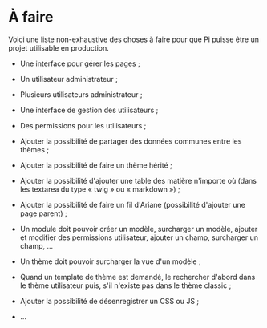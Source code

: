 # À faire

Voici une liste non-exhaustive des choses à faire pour que Pi puisse être un
projet utilisable en production.

- Une interface pour gérer les pages ;

- Un utilisateur administrateur ;

- Plusieurs utilisateurs administrateur ;

- Une interface de gestion des utilisateurs ;

- Des permissions pour les utilisateurs ;

- Ajouter la possibilité de partager des données communes entre les thèmes ;

- Ajouter la possibilité de faire un thème hérité ;

- Ajouter la possibilité d'ajouter une table des matière n'importe où (dans les
  textarea du type « twig » ou « markdown ») ;

- Ajouter la possibilité de faire un fil d'Ariane (possibilité d'ajouter une
  page parent) ;

- Un module doit pouvoir créer un modèle, surcharger un modèle, ajouter et
  modifier des permissions utilisateur, ajouter un champ, surcharger un champ,
  ...

- Un thème doit pouvoir surcharger la vue d'un modèle ;

- Quand un template de thème est demandé, le rechercher d'abord dans le thème
  utilisateur puis, s'il n'existe pas dans le thème classic ;

- Ajouter la possibilité de désenregistrer un CSS ou JS ;

- ...
